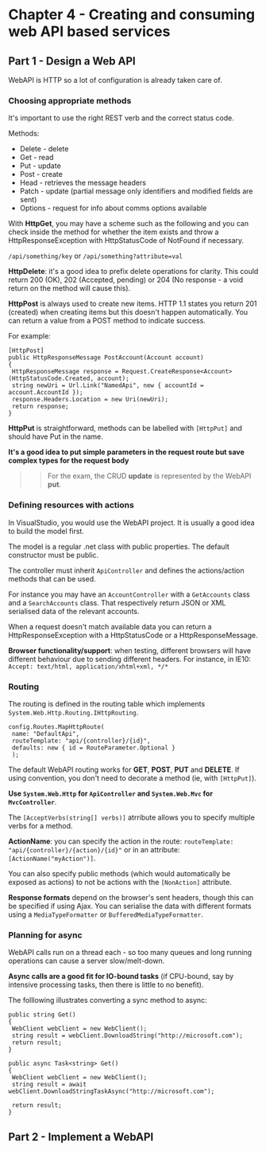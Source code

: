 ﻿# Chapter 4 - Creating and consuming web API based services

## Part 1 - Design a Web API

WebAPI is HTTP so a lot of configuration is already taken care of.

### Choosing appropriate methods

It's important to use the right REST verb and the correct status code.

Methods:

* Delete - delete
* Get - read
* Put - update
* Post - create
* Head - retrieves the message headers
* Patch - update (partial message only identifiers and modified fields are sent)
* Options - request for info about comms options available

With **HttpGet**, you may have a scheme such as the following and you can check inside the method for whether the item exists and throw a HttpResponseException with HttpStatusCode of NotFound if necessary.

`/api/something/key` or `/api/something?attribute=val`

**HttpDelete**: it's a good idea to prefix delete operations for clarity. This could return 200 (OK), 202 (Accepted, pending) or 204 (No response - a void return on the method will cause this).

**HttpPost** is always used to create new items. HTTP 1.1 states you return 201 (created) when creating items but this doesn't happen automatically. You can return a value from a POST method to indicate success.

For example:

```
[HttpPost]
public HttpResponseMessage PostAccount(Account account)
{
 HttpResponseMessage response = Request.CreateResponse<Account>(HttpStatusCode.Created, account);
 string newUri = Url.Link("NamedApi", new { accountId = account.AccountId });
 response.Headers.Location = new Uri(newUri);
 return response;
}
```

**HttpPut** is straightforward, methods can be labelled with `[HttpPut]` and should have Put in the name.

**It's a good idea to put simple parameters in the request route but save complex types for the request body**

>> For the exam, the CRUD **update** is represented by the WebAPI **put**.

### Defining resources with actions

In VisualStudio, you would use the WebAPI project. It is usually a good idea to build the model first.

The model is a regular .net class with public properties. The default constructor must be public.

The controller must inherit `ApiController` and defines the actions/action methods that can be used.

For instance you may have an `AccountController` with a `GetAccounts` class and a `SearchAccounts` class. That respectively return JSON or XML serialised data of the relevant accounts.

When a request doesn't match available data you can return a HttpResponseException with a HttpStatusCode or a HttpResponseMessage.

**Browser functionality/support**: when testing, different browsers will have different behaviour due to sending different headers. For instance, in IE10: `Accept: text/html, application/xhtml+xml, */*`

### Routing

The routing is defined in the routing table which implements `System.Web.Http.Routing.IHttpRouting`.

```
config.Routes.MapHttpRoute(
 name: "DefaultApi",
 routeTemplate: "api/{controller}/{id}",
 defaults: new { id = RouteParameter.Optional }
 );
```

The default WebAPI routing works for **GET**, **POST**, **PUT** and **DELETE**. If using convention, you don't need to decorate a method (ie, with `[HttpPut]`).

**Use `System.Web.Http` for `ApiController` and `System.Web.Mvc` for `MvcController`**.

The `[AcceptVerbs(string[] verbs)]` atrribute allows you to specify multiple verbs for a method.

**ActionName**: you can specify the action in the route: `routeTemplate: "api/{controller}/{action}/{id}"` or in an attribute: `[ActionName("myAction")]`.

You can also specify public methods (which would automatically be exposed as actions) to not be actions with the `[NonAction]` attribute.

**Response formats** depend on the browser's sent headers, though this can be specified if using Ajax. You can serialise the data with different formats using a `MediaTypeFormatter` or `BufferedMediaTypeFormatter`.

### Planning for async

WebAPI calls run on a thread each - so too many queues and long running operations can cause a server slow/melt-down.

__Async calls are a good fit for IO-bound tasks__ (if CPU-bound, say by intensive processing tasks, then there is little to no benefit).

The folllowing illustrates converting a sync method to async:

```
public string Get()
{
 WebClient webClient = new WebClient();
 string result = webClient.DownloadString("http://microsoft.com");
 return result;
}

public async Task<string> Get()
{
 WebClient webClient = new WebClient();
 string result = await webClient.DownloadStringTaskAsync("http://microsoft.com");

 return result;
}
```

## Part 2 - Implement a WebAPI